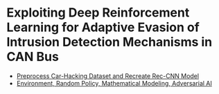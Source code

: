 # Exploiting Deep Reinforcement Learning for Adaptive Evasion of Intrusion Detection Mechanisms in CAN Bus

- [Preprocess Car-Hacking Dataset and Recreate Rec-CNN Model](https://github.com/felix-incerti/Rec-CNN-AE/blob/main/recreate_model.ipynb)
- [Environment, Random Policy, Mathematical Modeling, Adversarial AI](https://github.com/felix-incerti/Rec-CNN-AE/blob/main/main/attack_model.ipynb)

